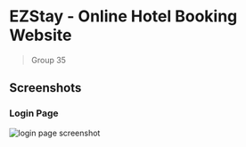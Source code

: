 # EZStay - Online Hotel Booking Website
> Group 35

## Screenshots
### Login Page
![login page screenshot](/images/screenshots/login.png)
